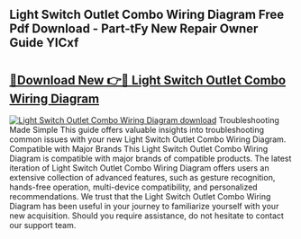 ## Light Switch Outlet Combo Wiring Diagram Free Pdf Download - Part-tFy New Repair Owner Guide YICxf

# <h2><a href="http://dflaj14.blite.top/?on=Light+Switch+Outlet+Combo+Wiring+Diagram">🔗Download New 👉🔴 Light Switch Outlet Combo Wiring Diagram</a></h2>

[![Light Switch Outlet Combo Wiring Diagram download](https://i.imgur.com/lujVjoI.png)](http://dflaj14.blite.top/?on=Light+Switch+Outlet+Combo+Wiring+Diagram)
Troubleshooting Made Simple This guide offers valuable insights into troubleshooting common issues with your new Light Switch Outlet Combo Wiring Diagram. Compatible with Major Brands This Light Switch Outlet Combo Wiring Diagram is compatible with major brands of compatible products. The latest iteration of Light Switch Outlet Combo Wiring Diagram offers users an extensive collection of advanced features, such as gesture recognition, hands-free operation, multi-device compatibility, and personalized recommendations. We trust that the Light Switch Outlet Combo Wiring Diagram has been useful in your journey to familiarize yourself with your new acquisition. Should you require assistance, do not hesitate to contact our support team.
